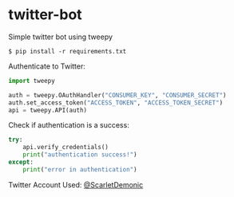 # twitter-bot
Simple twitter bot using tweepy

```
$ pip install -r requirements.txt
```

Authenticate to Twitter:
```python
import tweepy

auth = tweepy.OAuthHandler("CONSUMER_KEY", "CONSUMER_SECRET")
auth.set_access_token("ACCESS_TOKEN", "ACCESS_TOKEN_SECRET")
api = tweepy.API(auth)
```

Check if authentication is a success:
```python
try:
    api.verify_credentials()
    print("authentication success!")
except:
    print("error in authentication")
```

Twitter Account Used: [@ScarletDemonic](https://twitter.com/ScarletDemonic) 
